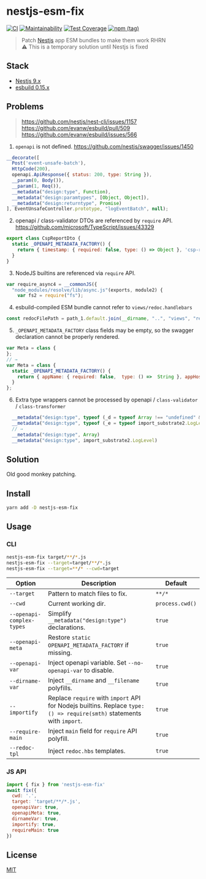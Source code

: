 # nestjs-esm-fix
[![CI](https://github.com/antongolub/nestjs-esm-fix/actions/workflows/ci.yaml/badge.svg?branch=master)](https://github.com/antongolub/nestjs-esm-fix/actions/workflows/ci.yaml)
[![Maintainability](https://api.codeclimate.com/v1/badges/af8edb33072e8e033ce7/maintainability)](https://codeclimate.com/github/antongolub/nestjs-esm-fix/maintainability)
[![Test Coverage](https://api.codeclimate.com/v1/badges/af8edb33072e8e033ce7/test_coverage)](https://codeclimate.com/github/antongolub/nestjs-esm-fix/test_coverage)
[![npm (tag)](https://img.shields.io/npm/v/nestjs-esm-fix)](https://www.npmjs.com/package/nestjs-esm-fix)

> Patch [Nestjs](https://github.com/nestjs/nest) app ESM bundles to make them work RHRN  
> ⚠️ This is a temporary solution until Nestjs is fixed

## Stack
* [Nestjs 9.x](https://github.com/nestjs/nest)
* [esbuild 0.15.x](https://github.com/evanw/esbuild)

## Problems
> https://github.com/nestjs/nest-cli/issues/1157
> https://github.com/evanw/esbuild/pull/509
> https://github.com/evanw/esbuild/issues/566

1. `openapi` is not defined. https://github.com/nestjs/swagger/issues/1450
```js
__decorate([
  Post('event-unsafe-batch'),
  HttpCode(200),
  openapi.ApiResponse({ status: 200, type: String }),
  __param(0, Body()),
  __param(1, Req()),
  __metadata("design:type", Function),
  __metadata("design:paramtypes", [Object, Object]),
  __metadata("design:returntype", Promise)
], EventUnsafeController.prototype, "logEventBatch", null);
```

2. openapi / class-validator DTOs are referenced by `require` API. https://github.com/microsoft/TypeScript/issues/43329
```js
export class CspReportDto {
  static _OPENAPI_METADATA_FACTORY() {
    return { timestamp: { required: false, type: () => Object }, 'csp-report': { required: true, type: () => require("./csp.dto.js").CspReport } };
  }
}
```

3. NodeJS builtins are referenced via `require` API.
```js
var require_async4 = __commonJS({
  "node_modules/resolve/lib/async.js"(exports, module2) {
    var fs2 = require("fs");
```

4. esbuild-compiled ESM bundle cannot refer to `views/redoc.handlebars`
```js
const redocFilePath = path_1.default.join(__dirname, "..", "views", "redoc.handlebars");
```

5. `_OPENAPI_METADATA_FACTORY` class fields may be empty, so the swagger declaration cannot be properly rendered.
```js
var Meta = class {
};
// →
var Meta = class {
  static _OPENAPI_METADATA_FACTORY() {
    return { appName: { required: false,  type: () =>  String }, appHost: { required: false,  type: () =>  String }, appVersion: { required: false,  type: () =>  String }, appNamespace: { required: false,  type: () =>  String }, appConfig: { required: false,  type: () =>  typeof (_a3 = typeof Record !== "undefined" && Record) === "function" ? _a3 : Object }, deviceInfo: { required: false,  type: () =>  typeof (_b3 = typeof Record !== "undefined" && Record) === "function" ? _b3 : Object }, userAgent: { required: false,  type: () =>  String }, envProfile: { required: false,  enum:  typeof (_c = typeof import_substrate2.EnvironmentProfile !== "undefined" && import_substrate2.EnvironmentProfile) === "function" ? _c : Object } }
  }
};
```

6. Extra type wrappers cannot be processed by openapi / `class-validator` / `class-transformer`
```js
  __metadata("design:type", typeof (_d = typeof Array !== "undefined" && Array) === "function" ? _d : Object)
  __metadata("design:type", typeof (_e = typeof import_substrate2.LogLevel !== "undefined" && import_substrate2.LogLevel) === "function" ? _e : Object)
  // →
  __metadata("design:type", Array)
  __metadata("design:type", import_substrate2.LogLevel)
```

## Solution
Old good monkey patching.

## Install
```bash
yarn add -D nestjs-esm-fix
```

## Usage
### CLI
```bash
nestjs-esm-fix target/**/*.js
nestjs-esm-fix --target=target/**/*.js
nestjs-esm-fix --target=**/* --cwd=target
```
| Option                    | Description                                                                                                            | Default         |
|---------------------------|------------------------------------------------------------------------------------------------------------------------|-----------------|
| `--target`                | Pattern to match files to fix.                                                                                         | `**/*`          |
| `--cwd`                   | Current working dir.                                                                                                   | `process.cwd()` |
| `--openapi-complex-types` | Simplify `__metadata("design:type")` declarations.                                                                     | `true`          |
| `--openapi-meta`          | Restore `static OPENAPI_METADATA_FACTORY` if missing.                                                                  | `true`          |
| `--openapi-var`           | Inject openapi variable. Set `--no-openapi-var` to disable.                                                            | `true`          |
| `--dirname-var`           | Inject `__dirname` and `__filename` polyfills.                                                                         | `true`          |
| `--importify`             | Replace `require` with `import` API for Nodejs builtins. Replace `type: () => require(smth)` statements with `import`. | `true`          |
| `--require-main`          | Inject `main` field for `require` API polyfill.                                                                        | `true`          |
| `--redoc-tpl`             | Inject `redoc.hbs` templates.                                                                                          | `true`          |

### JS API
```js
import { fix } from 'nestjs-esm-fix'
await fix({
  cwd: '.',
  target: 'target/**/*.js',
  openapiVar: true,
  openapiMeta: true,
  dirnameVar: true,
  importify: true,
  requireMain: true
})
```

## License
[MIT](./LICENSE)
